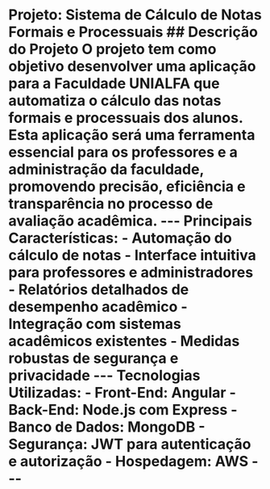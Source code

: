 # Projeto: Sistema de Cálculo de Notas Formais e Processuais ## Descrição do Projeto O projeto tem como objetivo desenvolver uma aplicação para a **Faculdade UNIALFA** que **automatiza o cálculo das notas formais e processuais** dos alunos. Esta aplicação será uma ferramenta essencial para os professores e a administração da faculdade, promovendo **precisão**, **eficiência** e **transparência** no processo de avaliação acadêmica. --- **Principais Características:** - Automação do cálculo de notas - Interface intuitiva para professores e administradores - Relatórios detalhados de desempenho acadêmico - Integração com sistemas acadêmicos existentes - Medidas robustas de segurança e privacidade --- **Tecnologias Utilizadas:** - **Front-End:** Angular - **Back-End:** Node.js com Express - **Banco de Dados:** MongoDB - **Segurança:** JWT para autenticação e autorização - **Hospedagem:** AWS ---
